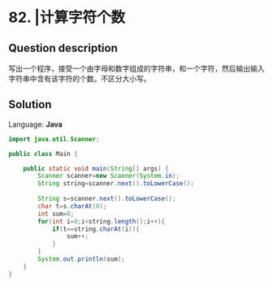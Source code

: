 # 82. |计算字符个数

## Question description


  写出一个程序，接受一个由字母和数字组成的字符串，和一个字符，然后输出输入字符串中含有该字符的个数。不区分大小写。 


## Solution

Language: **Java**

```Java
import java.util.Scanner;

public class Main {

    public static void main(String[] args) {
        Scanner scanner=new Scanner(System.in);
        String string=scanner.next().toLowerCase();
        
        String s=scanner.next().toLowerCase();
        char t=s.charAt(0);
        int sum=0;
        for(int i=0;i<string.length();i++){
            if(t==string.charAt(i)){
                sum++;
            }
        }
        System.out.println(sum);
    }
}

```


